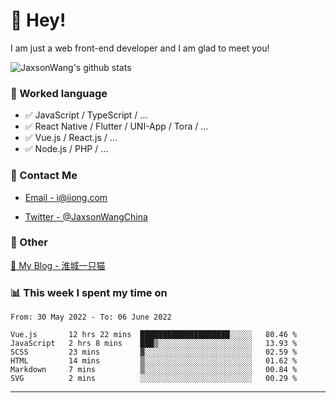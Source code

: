 # 👋 Hey!

I am just a web front-end developer and I am glad to meet you!

![JaxsonWang's github stats](https://github-readme-stats.vercel.app/api?username=JaxsonWang&&show_icons=true&&title_color=1abc9c&&icon_color=1abc9c)


### 📝 Worked language

- ✅ JavaScript / TypeScript / ...
- ✅ React Native / Flutter / UNI-App / Tora / ...
- ✅ Vue.js / React.js / ...
- ✅ Node.js / PHP / ...

### 📮 Contact Me

- [Email - i@iiong.com](mailto:i@iiong.com)

- [Twitter - @JaxsonWangChina](https://twitter.com/JaxsonWangChina)

### 🤪 Other

[📌 My Blog - 淮城一只猫](https://iiong.com)

### 📊 This week I spent my time on

<!--START_SECTION:waka-->

```text
From: 30 May 2022 - To: 06 June 2022

Vue.js       12 hrs 22 mins  ████████████████████░░░░░   80.46 %
JavaScript   2 hrs 8 mins    ███▒░░░░░░░░░░░░░░░░░░░░░   13.93 %
SCSS         23 mins         ▓░░░░░░░░░░░░░░░░░░░░░░░░   02.59 %
HTML         14 mins         ▒░░░░░░░░░░░░░░░░░░░░░░░░   01.62 %
Markdown     7 mins          ▒░░░░░░░░░░░░░░░░░░░░░░░░   00.84 %
SVG          2 mins          ░░░░░░░░░░░░░░░░░░░░░░░░░   00.29 %
```

<!--END_SECTION:waka-->

---
